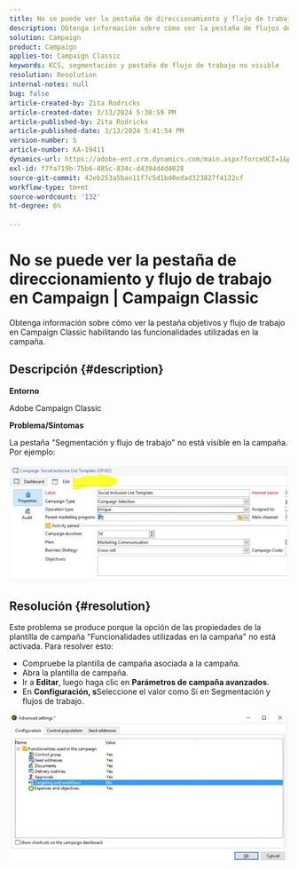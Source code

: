 ```yaml
---
title: No se puede ver la pestaña de direccionamiento y flujo de trabajo en Campaign | Campaign Classic
description: Obtenga información sobre cómo ver la pestaña de flujos de trabajo y objetivos en Campaign Classic
solution: Campaign
product: Campaign
applies-to: Campaign Classic
keywords: KCS, segmentación y pestaña de flujo de trabajo no visible
resolution: Resolution
internal-notes: null
bug: false
article-created-by: Zita Rodricks
article-created-date: 3/13/2024 5:38:59 PM
article-published-by: Zita Rodricks
article-published-date: 3/13/2024 5:41:54 PM
version-number: 5
article-number: KA-19411
dynamics-url: https://adobe-ent.crm.dynamics.com/main.aspx?forceUCI=1&pagetype=entityrecord&etn=knowledgearticle&id=4f849390-60e1-ee11-904c-0022480a227c
exl-id: f7fa719b-75b6-485c-834c-d4394d4d4028
source-git-commit: 42eb253a5bae11f7c5d1bd0edad323827f4122cf
workflow-type: tm+mt
source-wordcount: '132'
ht-degree: 6%

---
```


# No se puede ver la pestaña de direccionamiento y flujo de trabajo en Campaign | Campaign Classic


Obtenga información sobre cómo ver la pestaña objetivos y flujo de trabajo en Campaign Classic habilitando las funcionalidades utilizadas en la campaña.

## Descripción {#description}


<b>Entorno</b>

Adobe Campaign Classic

<b>Problema/Síntomas</b>

La pestaña &quot;Segmentación y flujo de trabajo&quot; no está visible en la campaña. Por ejemplo:
<br><br>![](assets/___50849390-60e1-ee11-904c-0022480a227c___.png)<br>

## Resolución {#resolution}


Este problema se produce porque la opción de las propiedades de la plantilla de campaña &quot;Funcionalidades utilizadas en la campaña&quot; no está activada. Para resolver esto:

- Compruebe la plantilla de campaña asociada a la campaña.
- Abra la plantilla de campaña.
- Ir a <b>Editar</b>, luego haga clic en <b>Parámetros de campaña avanzados</b>.
- En <b>Configuración, s</b>Seleccione el valor como Sí en Segmentación y flujos de trabajo.


![](assets/f184a935-4ace-ec11-a7b5-00224809c196.png)
